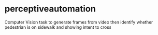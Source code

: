 # perceptiveautomation
Computer Vision task to generate frames from video then identify whether pedestrian is on sidewalk and showing intent to cross
